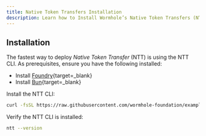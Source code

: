 ```yaml
---
title: Native Token Transfers Installation
description: Learn how to Install Wormhole’s Native Token Transfers (NTT) framework, a flexible and composable framework for transferring tokens across blockchains.
---
```


## Installation

The fastest way to deploy _Native Token Transfer_ (NTT) is using the NTT CLI. As prerequisites, ensure you have the following installed:

- Install [Foundry](https://book.getfoundry.sh/getting-started/installation){target=\_blank}
- Install [Bun](https://bun.sh/){target=\_blank}

Install the NTT CLI:

```bash
curl -fsSL https://raw.githubusercontent.com/wormhole-foundation/example-native-token-transfers/cli/cli/install.sh | bash
```

Verify the NTT CLI is installed:

```bash
ntt --version
```